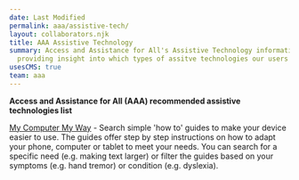```yaml
---
date: Last Modified
permalink: aaa/assistive-tech/
layout: collaborators.njk
title: AAA Assistive Technology
summary: Access and Assistance for All's Assistive Technology information page,
  providing insight into which types of assitve technologies our users use
usesCMS: true
team: aaa
---
```

**Access and Assistance for All (AAA) recommended assistive technologies list**

[My Computer My Way](https://mcmw.abilitynet.org.uk/) - Search simple 'how to' guides to make your device easier to use. The guides offer step by step instructions on how to adapt your phone, computer or tablet to meet your needs. You can search for a specific need (e.g. making text larger) or filter the guides based on your symptoms (e.g. hand tremor) or condition (e.g. dyslexia).